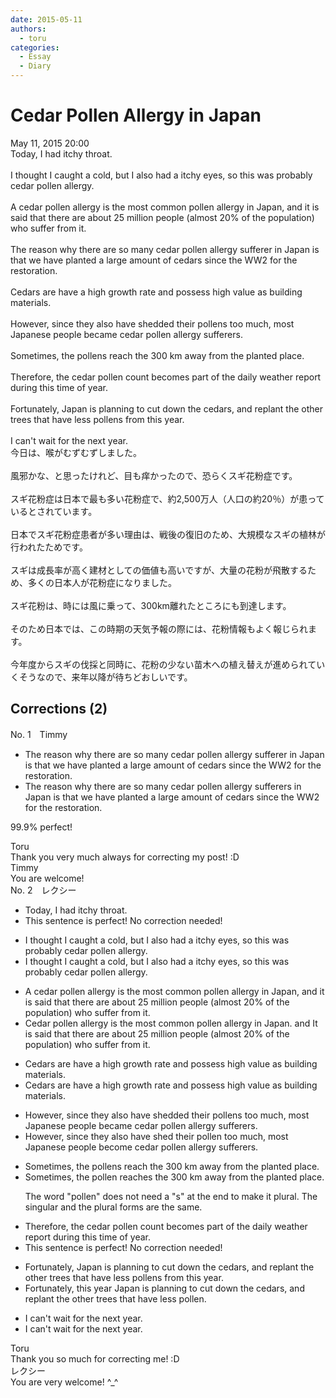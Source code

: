 ```yaml
---
date: 2015-05-11
authors:
  - toru
categories:
  - Essay
  - Diary
---
```


<h1 id="subject_show">Cedar Pollen Allergy in Japan</h1>
<div class="date">May 11, 2015 20:00</div>
<div id="post"><div id="body_show_ori">
Today, I had itchy throat.<br/><br/>I thought I caught a cold, but I also had a itchy eyes, so this was probably cedar pollen allergy.<br/><br/>A cedar pollen allergy is the most common pollen allergy in Japan, and it is said that there are about 25 million people (almost 20% of the population) who suffer from it.<br/><br/>The reason why there are so many cedar pollen allergy sufferer in Japan is that we have planted a large amount of cedars since the WW2 for the restoration.<br/><br/>Cedars are have a high growth rate and possess high value as building materials.<br/><br/>However, since they also have shedded their pollens too much, most Japanese people became cedar pollen allergy sufferers.<br/><br/>Sometimes, the pollens reach the 300 km away from the planted place.<br/><br/>Therefore, the cedar pollen count becomes part of the daily weather report during this time of year.<br/><br/>Fortunately, Japan is planning to cut down the cedars, and replant the other trees that have less pollens from this year.<br/><br/>I can't wait for the next year.
</div></div>

<!-- more -->

<div id="post_ja"><div id="body_show_mo">
今日は、喉がむずむずしました。<br/><br/>風邪かな、と思ったけれど、目も痒かったので、恐らくスギ花粉症です。<br/><br/>スギ花粉症は日本で最も多い花粉症で、約2,500万人（人口の約20％）が患っているとされています。<br/><br/>日本でスギ花粉症患者が多い理由は、戦後の復旧のため、大規模なスギの植林が行われたためです。<br/><br/>スギは成長率が高く建材としての価値も高いですが、大量の花粉が飛散するため、多くの日本人が花粉症になりました。<br/><br/>スギ花粉は、時には風に乗って、300km離れたところにも到達します。<br/><br/>そのため日本では、この時期の天気予報の際には、花粉情報もよく報じられます。<br/><br/>今年度からスギの伐採と同時に、花粉の少ない苗木への植え替えが進められていくそうなので、来年以降が待ちどおしいです。
</div></div>

## Corrections (2)
<div id="block"><div class="first_name"> No. 1　<span class="just_name">Timmy</span></div><div id="block2">
<ul class="correction_field">
<li class="incorrect">The reason why there are so many cedar pollen allergy sufferer in Japan is that we have planted a large amount of cedars since the WW2 for the restoration.</li>
<li class="corrected correct">
The reason why there are so many cedar pollen allergy sufferer<span class="f_blue">s</span> in Japan is that we have planted a large amount of cedars since the WW2 for the restoration.
</li>
</ul>
<p class="comment_small">
 99.9% perfect!
</p>

</div><div class="name"><span class="just_name">Toru</span><br>
Thank you very much always for correcting my post! :D
</div>
<div class="name"><span class="just_name">Timmy</span><br>
You are welcome!
</div>
</div>
<div id="block"><div class="first_name"> No. 2　<span class="just_name">レクシー</span></div><div id="block2">
<ul class="correction_field">
<li class="incorrect">Today, I had itchy throat.</li>
<li class="corrected perfect">This sentence is perfect! No correction needed!</li>
</ul>
<ul class="correction_field">
<li class="incorrect">I thought I caught a cold, but I also had a itchy eyes, so this was probably cedar pollen allergy.</li>
<li class="corrected correct">
I thought I caught a cold, but I also had <span class="f_red"><span class="sline">a</span></span> itchy eyes, so this was probably cedar pollen allergy.
</li>
</ul>
<ul class="correction_field">
<li class="incorrect">A cedar pollen allergy is the most common pollen allergy in Japan, and it is said that there are about 25 million people (almost 20% of the population) who suffer from it.</li>
<li class="corrected correct">
<span class="f_red">C</span>edar pollen allergy is the most common pollen allergy in Japan<span class="f_red">.</span> <span class="sline"><span class="f_red">and</span></span> <span class="f_red">I</span>t is said that there are about 25 million people (almost 20% of the population) who suffer from it.
</li>
</ul>
<ul class="correction_field">
<li class="incorrect">Cedars are have a high growth rate and possess high value as building materials.</li>
<li class="corrected correct">
Cedars <span class="sline"><span class="f_red">are </span></span>have a high growth rate and possess high value as building materials.
</li>
</ul>
<ul class="correction_field">
<li class="incorrect">However, since they also have shedded their pollens too much, most Japanese people became cedar pollen allergy sufferers.</li>
<li class="corrected correct">
However, since they also <span class="f_red"><span class="sline">have</span> shed</span> their <span class="f_red">pollen </span>too much, most Japanese people <span class="f_red">become </span>cedar pollen allergy sufferers.
</li>
</ul>
<ul class="correction_field">
<li class="incorrect">Sometimes, the pollens reach the 300 km away from the planted place.</li>
<li class="corrected correct">
Sometimes, the <span class="f_red">pollen reaches <span class="sline">the </span></span>300 km away from the planted place.
<p class="correction_comment">The word "pollen" does not need a "s" at the end to make it plural. The singular and the plural forms are the same.</p>
</li>
</ul>
<ul class="correction_field">
<li class="incorrect">Therefore, the cedar pollen count becomes part of the daily weather report during this time of year.</li>
<li class="corrected perfect">This sentence is perfect! No correction needed!</li>
</ul>
<ul class="correction_field">
<li class="incorrect">Fortunately, Japan is planning to cut down the cedars, and replant the other trees that have less pollens from this year.</li>
<li class="corrected correct">
Fortunately, <span class="f_red">this year</span> Japan is planning to cut down the cedars, and replant the other trees that have less <span class="f_red">pollen.</span>
</li>
</ul>
<ul class="correction_field">
<li class="incorrect">I can't wait for the next year.</li>
<li class="corrected correct">
I can't wait for <span class="f_red"><span class="sline">the</span> </span>next year.
</li>
</ul>
</div><div class="name"><span class="just_name">Toru</span><br>
Thank you so much for correcting me! :D
</div>
<div class="name"><span class="just_name">レクシー</span><br>
You are very welcome! ^_^
</div>
</div>
